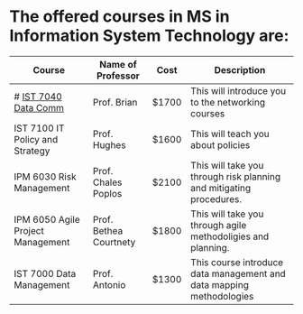 # The offered courses in MS in Information System Technology are:

Course | Name of Professor |Cost | Description
---    | ---               | --- | ---
# [IST 7040 Data Comm](link4.md) | Prof. Brian | $1700 | This will introduce you to the networking courses
IST 7100 IT Policy and Strategy | Prof. Hughes | $1600 | This will teach you about policies
IPM 6030 Risk Management | Prof. Chales Poplos | $2100 | This will take you through risk planning and mitigating procedures.
IPM 6050 Agile Project Management | Prof. Bethea Courtnety | $1800 | This will take you through agile methodoligies and planning.
IST 7000 Data Management | Prof. Antonio | $1300 | This course introduce data management and data mapping methodologies
